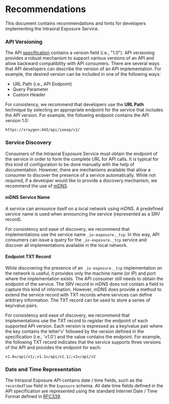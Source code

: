 # Recommendations
This document contains recommendations and hints for developers implementing the Intraoral Exposure Service.

### API Versioning
The API [specification](../api/intraoral-exposure-service-swagger.yaml) contains a version field (i.e., "1.0"). API versioning provides a robust mechanism to support various versions of an API and allow  backward compatibility with API consumers. There are several ways that API developers can describe the version of an API implementation. For example, the desired version can be included in one of the following ways:
- URL Path (i.e., API Endpoint)
- Query Parameter
- Custom Header

For consistency, we recommend that developers use the **URL Path** technique by selecting an appropriate endpoint for the service that includes the API version. For example, the following endpoint contains the API version 1.0:

`https://xraygen:443/api/ioexp/v1/`

### Service Discovery
Consumers of the Intraoral Exposure Service must obtain the endpoint of the service in order to form the complete URL for API calls. It is typical for this kind of configuration to be done manually with the help of documentation. However, there are mechanisms available that allow a consumer to discover the presence of a service automatically. While not required, if a developer would like to provide a discovery mechanism, we recommend the use of [mDNS](https://en.wikipedia.org/wiki/Multicast_DNS).

#### mDNS Service Name
A service can announce itself on a local network using mDNS. A predefined service name is used when announcing the service (represented as a SRV record).

For consistency and ease of discovery, we recommend that implementations use the service name `_io-exposure._tcp`. In this way, API consumers can issue a query for the `_io-exposure._tcp` service and discover all implementations available in the local network.

#### Endpoint TXT Record
While discovering the presence of an `_io-exposure._tcp` implementation on the network is useful, it provides only the machine name (or IP) and port where the implementation exists. The API consumer still needs to obtain the endpoint of the service. The SRV record in mDNS does not contain a field to capture this kind of information. However, mDNS does provide a method to extend the service record with TXT records where services can define arbitrary information. The TXT record can be used to store a series of key/value pairs.

For consistency and ease of discovery, we recommend that implementations use the TXT record to register the endpoint of each supported API version. Each version is expressed as a key/value pair where the key contains the letter'v' followed by the version defined in the specification (i.e., 'v1.0') and the value contains the endpoint. For example, the following TXT record indicates that the service supports three versions of the API and provides the endpoint for each:

`v1.0=/api/v1/;v1.1=/api/v1.1/;v2=/api/v2`

### Date and Time Representation
The Intraoral Exposure API contains date / time fields, such as the `recordedTime` field in the `Exposure` schema. All date time fields defined in the API specification are represented using the standard Internet Date / Time Format defined in [RFC339](https://xml2rfc.tools.ietf.org/public/rfc/html/rfc3339.html).
